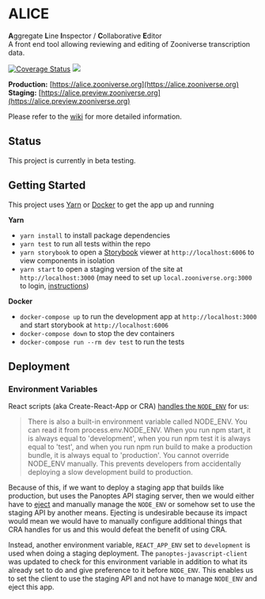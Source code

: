 # ALICE

**A**ggregate **L**ine **I**nspector / **C**ollaborative **E**ditor  
A front end tool allowing reviewing and editing of Zooniverse transcription data.

[![Coverage Status](https://coveralls.io/repos/github/zooniverse/text-editor/badge.svg?branch=master)](https://coveralls.io/github/zooniverse/text-editor?branch=master)
![](https://travis-ci.org/zooniverse/text-editor.svg?branch=master)

**Production:** [https://alice.zooniverse.org](https://alice.zooniverse.org)  
**Staging:** [https://alice.preview.zooniverse.org](https://alice.preview.zooniverse.org)

Please refer to the [wiki](https://github.com/zooniverse/text-editor/wiki) for more detailed information.

## Status
This project is currently in beta testing.

## Getting Started
This project uses [Yarn](https://yarnpkg.com/en/docs) or [Docker](https://docs.docker.com/) to get the app up and running

**Yarn**  
- `yarn install` to install package dependencies  
- `yarn test` to run all tests within the repo  
- `yarn storybook` to open a [Storybook](https://storybook.js.org) viewer at `http://localhost:6006` to view components in isolation  
- `yarn start` to open a staging version of the site at `http://localhost:3000` (may need to set up `local.zooniverse.org:3000` to login, [instructions](https://stackoverflow.com/c/zooniverse/questions/109))

**Docker**
- `docker-compose up` to run the development app at `http://localhost:3000` and start storybook at `http://localhost:6006`
- `docker-compose down` to stop the dev containers
- `docker-compose run --rm dev test` to run the tests

## Deployment

### Environment Variables

React scripts (aka Create-React-App or CRA) [handles the `NODE_ENV`](https://create-react-app.dev/docs/adding-custom-environment-variables/) for us:

> There is also a built-in environment variable called NODE_ENV. You can read it from process.env.NODE_ENV. When you run npm start, it is always equal to 'development', when you run npm test it is always equal to 'test', and when you run npm run build to make a production bundle, it is always equal to 'production'. You cannot override NODE_ENV manually. This prevents developers from accidentally deploying a slow development build to production.

Because of this, if we want to deploy a staging app that builds like production, but uses the Panoptes API staging server, then we would either have to [eject](https://create-react-app.dev/docs/available-scripts#npm-run-eject) and manually manage the `NODE_ENV` or somehow set to use the staging API by another means. Ejecting is undesirable because its impact would mean we would have to manually configure additional things that CRA handles for us and this would defeat the benefit of using CRA.

Instead, another environment variable, `REACT_APP_ENV` set to `development` is used when doing a staging deployment. The `panoptes-javascript-client` was updated to check for this environment variable in addition to what its already set to do and give preference to it before `NODE_ENV`. This enables us to set the client to use the staging API and not have to manage `NODE_ENV` and eject this app.  
